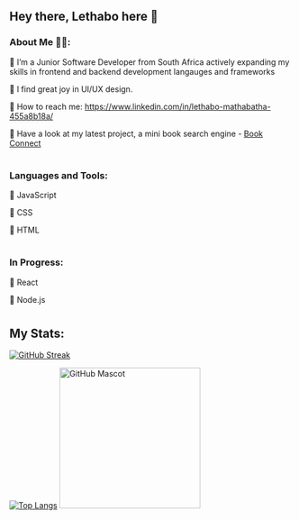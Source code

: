 ## Hey there, Lethabo here 👋

### About Me 👩‍💻:

🔆 I’m a Junior Software Developer from South Africa actively expanding my skills in frontend and backend development langauges and frameworks

🔆 I find great joy in UI/UX design. 

🔆 How to reach me: https://www.linkedin.com/in/lethabo-mathabatha-455a8b18a/

🔆 Have a look at my latest project, a mini book search engine - [Book Connect](https://github.com/lethabomathabatha/LETMAT077_FTO2301_GroupB_LethaboMathabatha_IWA19.git)

#
### Languages and Tools:
🔆 JavaScript

🔆 CSS

🔆 HTML

#
### In Progress:
🔅 React 

🔅 Node.js


#
## My Stats:
[![GitHub Streak](https://streak-stats.demolab.com?user=lethabomathabatha&theme=transparent&border_radius=8&exclude_days=Sun%2CSat&card_width=1000)](https://git.io/streak-stats)                                                                                      


[![Top Langs](https://github-readme-stats.vercel.app/api/top-langs/?username=lethabomathabatha&layout=donut&theme=transparent&border_radius=8&card_width=310)](https://github.com/lethabomathabatha/github-readme-stats) <img src="https://github.com/lethabomathabatha/lethabomathabatha/assets/118384529/74d42b31-1ed1-458d-aadd-ea14b191fd0c-removebg-preview" width="250" alt="GitHub Mascot">

